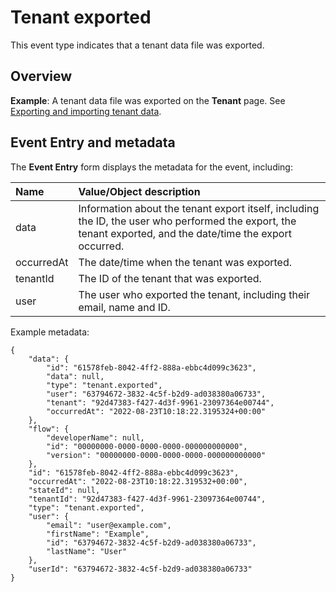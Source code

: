 # Tenant exported

<head>
  <meta name="guidename" content="Flow"/>
  <meta name="context" content="GUID-119a8113-69f4-47df-ad21-3d0771c19529"/>
</head>


This event type indicates that a tenant data file was exported.

## Overview

**Example**: A tenant data file was exported on the **Tenant** page. See [Exporting and importing tenant data](flo-tenant_export_import_8f733b18-2d03-4695-bcff-70d0280874b0.md).

## Event Entry and metadata

The **Event Entry** form displays the metadata for the event, including:

|Name|Value/Object description|
|:---|:-----------------------|
|data|Information about the tenant export itself, including the ID, the user who performed the export, the tenant exported, and the date/time the export occurred.|
|occurredAt|The date/time when the tenant was exported.|
|tenantId|The ID of the tenant that was exported.|
|user|The user who exported the tenant, including their email, name and ID.|

Example metadata:

```
{
	"data": {
		"id": "61578feb-8042-4ff2-888a-ebbc4d099c3623",
		"data": null,
		"type": "tenant.exported",
		"user": "63794672-3832-4c5f-b2d9-ad038380a06733",
		"tenant": "92d47383-f427-4d3f-9961-23097364e00744",
		"occurredAt": "2022-08-23T10:18:22.3195324+00:00"
	},
	"flow": {
		"developerName": null,
		"id": "00000000-0000-0000-0000-000000000000",
		"version": "00000000-0000-0000-0000-000000000000"
	},
	"id": "61578feb-8042-4ff2-888a-ebbc4d099c3623",
	"occurredAt": "2022-08-23T10:18:22.319532+00:00",
	"stateId": null,
	"tenantId": "92d47383-f427-4d3f-9961-23097364e00744",
	"type": "tenant.exported",
	"user": {
		"email": "user@example.com",
		"firstName": "Example",
		"id": "63794672-3832-4c5f-b2d9-ad038380a06733",
		"lastName": "User"
	},
	"userId": "63794672-3832-4c5f-b2d9-ad038380a06733"
}
```